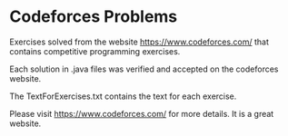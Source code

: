 # Codeforces Problems

Exercises solved from the website https://www.codeforces.com/ that contains competitive programming exercises.

Each solution in .java files was verified and accepted on the codeforces website.

The TextForExercises.txt contains the text for each exercise.

Please visit https://www.codeforces.com/ for more details. It is a great website.
